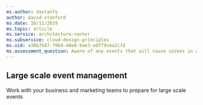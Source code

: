 ```yaml
---
ms.author: dastanfo
author: david-stanford
ms.date: 10/11/2019
ms.topic: article
ms.service: architecture-center
ms.subservice: cloud-design-principles
ms.uid: a38b7b87-7964-48e0-9ae3-a0ff9c6a2c7d
ms.assessment_question: Aware of any events that will cause spikes in user load
---
```

## Large scale event management

Work with your business and marketing teams to prepare for large scale events
